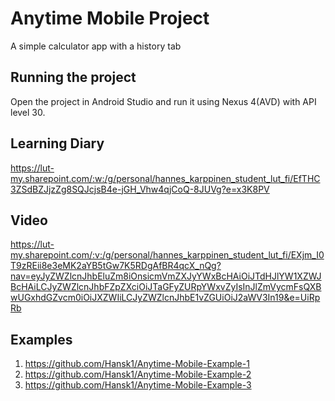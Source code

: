 # Anytime Mobile Project
A simple calculator app with a history tab

## Running the project
Open the project in Android Studio and run it using Nexus 4(AVD) with API level 30.

## Learning Diary
https://lut-my.sharepoint.com/:w:/g/personal/hannes_karppinen_student_lut_fi/EfTHC3ZSdBZJjzZg8SQJcjsB4e-jGH_Vhw4qjCoQ-8JUVg?e=x3K8PV

## Video
https://lut-my.sharepoint.com/:v:/g/personal/hannes_karppinen_student_lut_fi/EXjm_I0T9zREii8e3eMK2aYB5tGw7K5RDgAfBR4qcX_nQg?nav=eyJyZWZlcnJhbEluZm8iOnsicmVmZXJyYWxBcHAiOiJTdHJlYW1XZWJBcHAiLCJyZWZlcnJhbFZpZXciOiJTaGFyZURpYWxvZyIsInJlZmVycmFsQXBwUGxhdGZvcm0iOiJXZWIiLCJyZWZlcnJhbE1vZGUiOiJ2aWV3In19&e=UiRpRb

## Examples
1. https://github.com/Hansk1/Anytime-Mobile-Example-1
2. https://github.com/Hansk1/Anytime-Mobile-Example-2
3. https://github.com/Hansk1/Anytime-Mobile-Example-3
